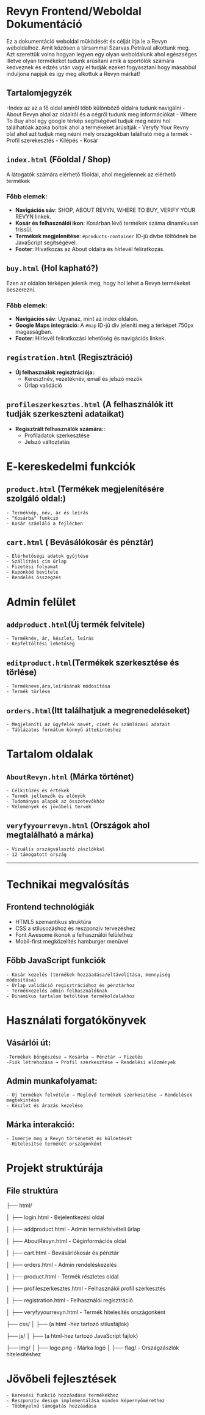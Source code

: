 # Revyn Frontend/Weboldal Dokumentáció
Ez a dokumentáció weboldal működését és célját írja le a Revyn weboldalhoz.
Amit közösen a társammal Szarvas Petrával alkottunk meg. Azt szerettük volna hogyan legyen egy olyan weboldalunk ahol egészséges illetve olyan termékeket tudunk arúsítani amik a sportólók számára kedveznek és edzés után vagy el tudják ezeket fogyasztani hogy másabbúl induljona  napjuk és igy meg alkottuk a Revyn márkát!

## Tartalomjegyzék
-Index az az a fő oldal amiről több különböző oldalra tudunk navigálni
    - About Revyn ahol az oldalról és a cégről tudunk meg információkat
    - Where To Buy ahol egy google térkép segítségével tudjuk meg nézni hol találhatóak azoka  boltok ahol a termékeket árúsítják
    - Veryfy Your Revny olal ahol azt tudjuk meg nézni mely országokban található még a termék 
    - Profil szerekesztés
    - Kilépés 
    - Kosár

## `index.html` (Főoldal / Shop)

A látogatók számára elérhető főoldal, ahol megjelennek az elérhető termékek
### Főbb elemek:
- **Navigációs sáv**: SHOP, ABOUT REVYN, WHERE TO BUY, VERIFY YOUR REVYN linkek.
- **Kosár és felhasználói ikon**: Kosárban lévő termékek száma dinamikusan frissül.
- **Termékek megjelenítése**: `#products-container` ID-jű divbe töltődnek be JavaScript segítségével.
- **Footer**: Hivatkozás az About oldalra és hírlevél feliratkozás.


## `buy.html` (Hol kapható?)

Ezen az oldalon térképen jelenik meg, hogy hol lehet a Revyn termékeket beszerezni.

### Főbb elemek:
- **Navigációs sáv**: Ugyanaz, mint az index oldalon.
- **Google Maps integráció**: A `#map` ID-jű div jeleníti meg a térképet 750px magasságban.
- **Footer**: Hírlevél feliratkozási lehetőség és navigációs linkek.

## `registration.html` (Regisztráció)
- **Új felhasználók regisztrációja:**:
    - Keresztnév, vezetéknév, email és jelszó mezők
    - Űrlap validáció


## `profileszerkesztes.html` (A felhasználók itt tudják szerkeszteni adataikat)
- **Regisztrált felhasználók számára:**:
    - Profiladatok szerkesztése
    - Jelszó változtatás

# E-kereskedelmi funkciók

## `product.html` (Termékek megjelenítésére szolgáló oldal:)
    - Termékkép, név, ár és leírás
    - "Kosárba" funkció
    - Kosár számláló a fejlécben

## `cart.html` ( Bevásálókosár és pénztár)
    - Elérhetőségi adatok gyűjtése
    - Szállítási cím űrlap
    - Fizetési folyamat
    - Kuponkód bevitele
    - Rendelés összegzés

# Admin felület

## `addproduct.html`(Új termék felvitele)
    - Terméknév, ár, készlet, leírás
    - Képfeltöltési lehetőség

## `editproduct.html`(Termékek szerkesztése és törlése)
    - Termékneve,ára,leírásának módosítása
    - Termék törlése

## `orders.html`(Itt találhatjuk a megrenedeléseket)
    - Megjeleníti az ügyfelek nevét, címét és számlázási adatait
    - Táblázatos formátum könnyű áttekintéshez


# Tartalom oldalak

## `AboutRevyn.html` (Márka történet)
    - Célkitűzés és értékek
    - Termék jellemzők és előnyök
    - Tudományos alapok az összetevőkhöz
    - Vélemények és jövőbeli tervek


## `veryfyyourrevyn.html` (Országok ahol megtalálható a márka)
    - Vizuális országválasztó zászlókkal
    - 12 támogatott ország


---
# Technikai megvalósítás
## Frontend technológiák
- HTML5 szemantikus struktúra
- CSS a stílusozáshoz és reszponzív tervezéshez
- Font Awesome ikonok a felhasználói felülethez
- Mobil-first megközelítés hamburger menüvel

## Főbb JavaScript funkciók
    - Kosár kezelés (termékek hozzáadása/eltávolítása, mennyiség módosítása)
    - Űrlap validáció regisztrációhoz és pénztárhoz
    - Termékkezelés admin felhasználóknak
    - Dinamikus tartalom betöltése termékoldalakhoz

# Használati forgatókönyvek
## Vásárlói út:
    -Termékek böngészése → Kosárba → Pénztár → Fizetés
    -Fiók létrehozása → Profil szerkesztése → Rendelési előzmények

## Admin munkafolyamat:
    - Új termékek felvétele → Meglévő termékek szerkesztése → Rendelések megtekintése
    - Készlet és árazás kezelése

## Márka interakció:
    - Ismerje meg a Revyn történetét és küldetését
     -Hitelesítse termékét országonként


# Projekt struktúrája
## File struktúra
├── html/

│   ├── login.html               - Bejelentkezési oldal

│   ├── addproduct.html          - Admin termékfelvételi űrlap


│   ├── AboutRevyn.html          - Céginformációs oldal


│   ├── cart.html                - Bevásárlókosár és pénztár


│   ├── orders.html              - Admin rendeléskezelés


│   ├── product.html             - Termék részletes oldal


│   ├── profileszerkesztes.html  - Felhasználói profil szerkesztés


│   ├── registration.html        - Felhasználói regisztráció


│   ├── veryfyyourrevyn.html     - Termék hitelesítés országonként

├── css/
│   ├── (a html -hez tartozó  stílusfájlok)


├── js/
│   ├── (a html-hez tartozó JavaScript fájlok)


├── img/
│   ├── logo.png                 - Márka logó
│   ├── flag/                    - Országzászlók hitelesítéshez

 # Jövőbeli fejlesztések
    - Keresési funkció hozzáadása termékekhez
    - Reszponzív design implementálása minden képernyőmérethez
    - Többnyelvű támogatás hozzáadása